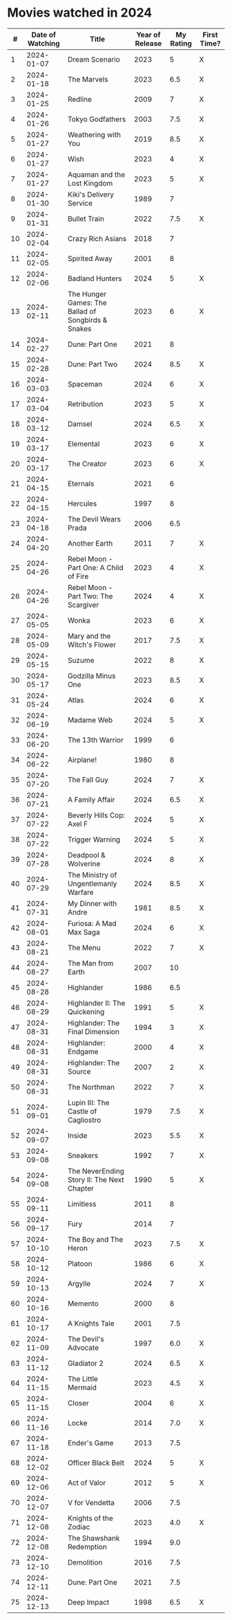 # Movies watched in 2024

| # | Date of Watching | Title | Year of Release | My Rating | First Time? |
|---|------------------|-------|-----------------|-----------|-------------|
| 1 | 2024-01-07 | Dream Scenario | 2023 | 5 | X |
| 2 | 2024-01-18 | The Marvels | 2023 | 6.5 | X |
| 3 | 2024-01-25 | Redline | 2009 | 7 | X |
| 4 | 2024-01-26 | Tokyo Godfathers | 2003 | 7.5 | X |
| 5 | 2024-01-27 | Weathering with You | 2019 | 8.5 | X |
| 6 | 2024-01-27 | Wish | 2023 | 4 | X |
| 7 | 2024-01-27 | Aquaman and the Lost Kingdom | 2023 | 5 | X |
| 8 | 2024-01-30 | Kiki's Delivery Service | 1989 | 7 |   |
| 9 | 2024-01-31 | Bullet Train | 2022 | 7.5 | X |
| 10 | 2024-02-04 | Crazy Rich Asians | 2018 | 7 |   |
| 11 | 2024-02-05 | Spirited Away | 2001 | 8 |   |
| 12 | 2024-02-06 | Badland Hunters | 2024 | 5 | X |
| 13 | 2024-02-11 | The Hunger Games: The Ballad of Songbirds & Snakes | 2023 | 6 | X |
| 14 | 2024-02-27 | Dune: Part One | 2021 | 8 |   |
| 15 | 2024-02-28 | Dune: Part Two | 2024 | 8.5 | X |
| 16 | 2024-03-03 | Spaceman | 2024 | 6 | X |
| 17 | 2024-03-04 | Retribution | 2023 | 5 | X |
| 18 | 2024-03-12 | Damsel | 2024 | 6.5 | X |
| 19 | 2024-03-17 | Elemental | 2023 | 6 | X |
| 20 | 2024-03-17 | The Creator | 2023 | 6 | X |
| 21 | 2024-04-15 | Eternals | 2021 | 6 |   |
| 22 | 2024-04-15 | Hercules | 1997 | 8 |   |
| 23 | 2024-04-18 | The Devil Wears Prada | 2006 | 6.5 |   |
| 24 | 2024-04-20 | Another Earth | 2011 | 7 | X |
| 25 | 2024-04-26 | Rebel Moon - Part One: A Child of Fire | 2023 | 4 | X |
| 26 | 2024-04-26 | Rebel Moon - Part Two: The Scargiver | 2024 | 4 | X |
| 27 | 2024-05-05 | Wonka | 2023 | 6 | X |
| 28 | 2024-05-09 | Mary and the Witch's Flower | 2017 | 7.5 | X |
| 29 | 2024-05-15 | Suzume | 2022 | 8 | X |
| 30 | 2024-05-17 | Godzilla Minus One | 2023 | 8.5 | X |
| 31 | 2024-05-24 | Atlas | 2024 | 6 | X |
| 32 | 2024-06-19 | Madame Web | 2024 | 5 | X |
| 33 | 2024-06-20 | The 13th Warrior | 1999 | 6 |   |
| 34 | 2024-06-22 | Airplane! | 1980 | 8 |   |
| 35 | 2024-07-20 | The Fall Guy | 2024 | 7 | X |
| 36 | 2024-07-21 | A Family Affair | 2024 | 6.5 | X |
| 37 | 2024-07-22 | Beverly Hills Cop: Axel F | 2024 | 5 | X |
| 38 | 2024-07-22 | Trigger Warning | 2024 | 5 | X |
| 39 | 2024-07-28 | Deadpool & Wolverine | 2024 | 8 | X |
| 40 | 2024-07-29 | The Ministry of Ungentlemanly Warfare | 2024 | 8.5 | X |
| 41 | 2024-07-31 | My Dinner with Andre | 1981 | 8.5 | X |
| 42 | 2024-08-01 | Furiosa: A Mad Max Saga | 2024 | 6 | X |
| 43 | 2024-08-21 | The Menu | 2022 | 7 | X |
| 44 | 2024-08-27 | The Man from Earth | 2007 | 10 |   |
| 45 | 2024-08-28 | Highlander | 1986 | 6.5 |   |
| 46 | 2024-08-29 | Highlander II: The Quickening | 1991 | 5 | X |
| 47 | 2024-08-31 | Highlander: The Final Dimension | 1994 | 3 | X |
| 48 | 2024-08-31 | Highlander: Endgame | 2000 | 4 | X |
| 49 | 2024-08-31 | Highlander: The Source | 2007 | 2 | X |
| 50 | 2024-08-31 | The Northman | 2022 | 7 | X |
| 51 | 2024-09-01 | Lupin III: The Castle of Cagliostro | 1979 | 7.5 | X |
| 52 | 2024-09-07 | Inside | 2023 | 5.5 | X |
| 53 | 2024-09-08 | Sneakers | 1992 | 7 | X |
| 54 | 2024-09-08 | The NeverEnding Story II: The Next Chapter | 1990 | 5 | X |
| 55 | 2024-09-11 | Limitless | 2011 | 8 |   |
| 56 | 2024-09-17 | Fury | 2014 | 7 |   |
| 57 | 2024-10-10 | The Boy and The Heron | 2023 | 7.5 | X |
| 58 | 2024-10-12 | Platoon | 1986 | 6 | X |
| 59 | 2024-10-13 | Argylle | 2024 | 7 | X |
| 60 | 2024-10-16 | Memento | 2000 | 8 |   |
| 61 | 2024-10-17 | A Knights Tale | 2001 | 7.5 |   |
| 62 | 2024-11-09 | The Devil's Advocate | 1997 | 6.0 | X |
| 63 | 2024-11-12 | Gladiator 2 | 2024 | 6.5 | X |
| 64 | 2024-11-15 | The Little Mermaid | 2023 | 4.5 | X |
| 65 | 2024-11-15 | Closer | 2004 | 6 | X |
| 66 | 2024-11-16 | Locke | 2014 | 7.0 | X |
| 67 | 2024-11-18 | Ender's Game | 2013 | 7.5 |   |
| 68 | 2024-12-02 | Officer Black Belt | 2024 | 5 | X |
| 69 | 2024-12-06 | Act of Valor | 2012 | 5 | X |
| 70 | 2024-12-07 | V for Vendetta | 2006 | 7.5 |   |
| 71 | 2024-12-08 | Knights of the Zodiac | 2023 | 4.0 | X |
| 72 | 2024-12-08 | The Shawshank Redemption | 1994 | 9.0 |   |
| 73 | 2024-12-10 | Demolition | 2016 | 7.5 |   |
| 74 | 2024-12-11 | Dune: Part One | 2021 | 7.5 |   |
| 75 | 2024-12-13 | Deep Impact | 1998 | 6.5 | X |
